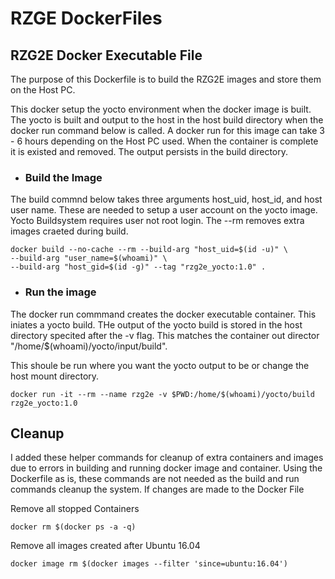 # RZGE DockerFiles

## RZG2E Docker Executable File

The purpose of this Dockerfile is to build the RZG2E images and store them on the Host PC.

This docker setup the yocto environment when the docker image is built. The yocto is built and output to the host in the host build directory when the docker run command below is called. A docker run for this image can take 3 - 6 hours depending on the Host PC used. When the container is complete it is existed and removed. The output persists in the build directory. 

- ### Build the Image

The build commnd below takes three arguments host_uid, host_id, and host user name. These are needed to setup a user account on the yocto image. Yocto Buildsystem requires user not root login. The --rm removes extra images craeted during build.

    docker build --no-cache --rm --build-arg "host_uid=$(id -u)" \
    --build-arg "user_name=$(whoami)" \
    --build-arg "host_gid=$(id -g)" --tag "rzg2e_yocto:1.0" .

- ### Run the image

The docker run commmand creates the docker executable container. This iniates a yocto build. THe output of the yocto build is stored in the host directory specited after the -v flag. This matches the container out director "/home/$(whoami)/yocto/input/build". 

This shoule be run where you want the yocto output to be or change the host mount directory.

    docker run -it --rm --name rzg2e -v $PWD:/home/$(whoami)/yocto/build rzg2e_yocto:1.0

## Cleanup
I added these helper commands for cleanup of extra containers and images due to errors in building and running docker image and container. Using the Dockerfile as is, these commands are not needed as the build and run commands cleanup the system. If changes are made to the Docker File 

Remove all stopped Containers

```
docker rm $(docker ps -a -q)
```

Remove all images created after Ubuntu 16.04


```
docker image rm $(docker images --filter 'since=ubuntu:16.04')
```



